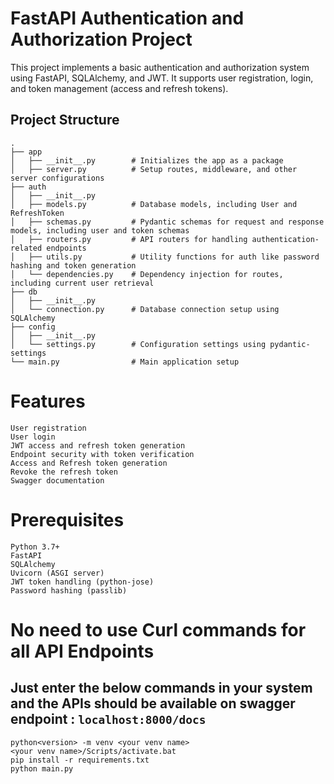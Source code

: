 # FastAPI Authentication and Authorization Project

This project implements a basic authentication and authorization system using FastAPI, SQLAlchemy, and JWT. It supports user registration, login, and token management (access and refresh tokens).

## Project Structure

```plaintext
.
├── app
│   ├── __init__.py        # Initializes the app as a package
│   ├── server.py          # Setup routes, middleware, and other server configurations
├── auth
│   ├── __init__.py
│   ├── models.py          # Database models, including User and RefreshToken
│   ├── schemas.py         # Pydantic schemas for request and response models, including user and token schemas
│   ├── routers.py         # API routers for handling authentication-related endpoints
│   ├── utils.py           # Utility functions for auth like password hashing and token generation
│   └── dependencies.py    # Dependency injection for routes, including current user retrieval
├── db
│   ├── __init__.py
│   └── connection.py      # Database connection setup using SQLAlchemy
├── config
│   ├── __init__.py
│   └── settings.py        # Configuration settings using pydantic-settings
└── main.py                # Main application setup

```

# Features
```plaintext
User registration
User login
JWT access and refresh token generation
Endpoint security with token verification
Access and Refresh token generation
Revoke the refresh token
Swagger documentation
```

# Prerequisites
```plaintext
Python 3.7+
FastAPI
SQLAlchemy
Uvicorn (ASGI server)
JWT token handling (python-jose)
Password hashing (passlib)
```

# No need to use Curl commands for all API Endpoints
## Just enter the below commands in your system and the APIs should be available on swagger endpoint : ```localhost:8000/docs```

```plaintext
python<version> -m venv <your venv name>
<your venv name>/Scripts/activate.bat
pip install -r requirements.txt
python main.py
```
